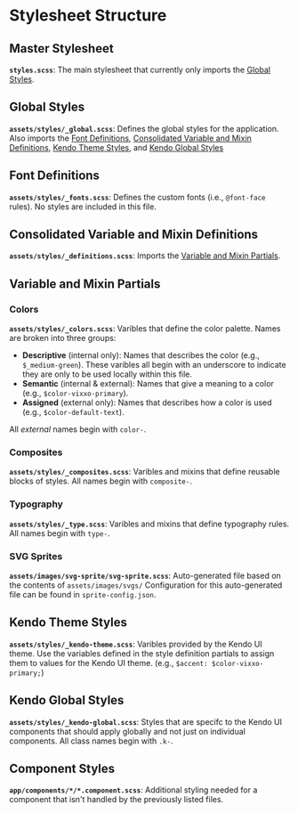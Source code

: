 # Stylesheet Structure

## Master Stylesheet

**`styles.scss`**:
The main stylesheet that currently only imports the [Global Styles](#global-styles).

## Global Styles

**`assets/styles/_global.scss`**:
Defines the global styles for the application.  Also imports the [Font Definitions](#font-definitions), [Consolidated Variable and Mixin Definitions](#consolidated-variable-and-mixin-definitions), [Kendo Theme Styles](#kendo-theme-styles), and [Kendo Global Styles](#kendo-global-styles)

## Font Definitions

**`assets/styles/_fonts.scss`**:
Defines the custom fonts (i.e., `@font-face` rules). No styles are included in this file.

## Consolidated Variable and Mixin Definitions

**`assets/styles/_definitions.scss`**:
Imports the [Variable and Mixin Partials](#variable-and-mixin-partials).

## Variable and Mixin Partials

### Colors

**`assets/styles/_colors.scss`**:
Varibles that define the color palette. Names are broken into three groups:

* **Descriptive** (internal only): Names that describes the color (e.g., `$_medium-green`). These varibles all begin with an underscore to indicate they are only to be used locally within this file.
* **Semantic** (internal & external): Names that give a meaning to a color (e.g., `$color-vixxo-primary`).
* **Assigned** (external only): Names that describes how a color is used (e.g., `$color-default-text`).

All *external* names begin with `color-`.

### Composites

**`assets/styles/_composites.scss`**:
Varibles and mixins that define reusable blocks of styles. All names begin with `composite-`.

### Typography

**`assets/styles/_type.scss`**:
Varibles and mixins that define typography rules. All names begin with `type-`.

### SVG Sprites

**`assets/images/svg-sprite/svg-sprite.scss`**:
Auto-generated file based on the contents of `assets/images/svgs/` Configuration for this auto-generated file can be found in `sprite-config.json`.

## Kendo Theme Styles

**`assets/styles/_kendo-theme.scss`**:
Varibles provided by the Kendo UI theme. Use the variables defined in the style definition partials to assign them to values for the Kendo UI theme. (e.g., `$accent: $color-vixxo-primary;`)

## Kendo Global Styles

**`assets/styles/_kendo-global.scss`**:
Styles that are specifc to the Kendo UI components that should apply globally and not just on individual components. All class names begin with `.k-`.

## Component Styles

**`app/components/*/*.component.scss`**:
Additional styling needed for a component that isn't handled by the previously listed files.
